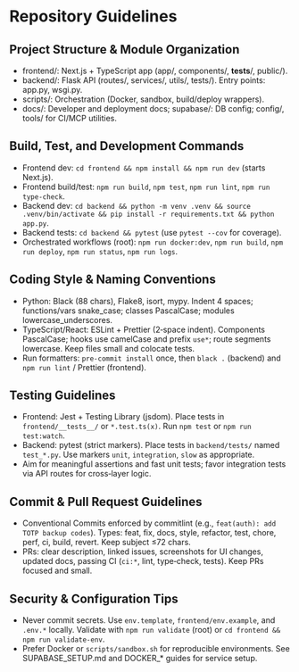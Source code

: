# Repository Guidelines

## Project Structure & Module Organization
- frontend/: Next.js + TypeScript app (app/, components/, __tests__/, public/).
- backend/: Flask API (routes/, services/, utils/, tests/). Entry points: app.py, wsgi.py.
- scripts/: Orchestration (Docker, sandbox, build/deploy wrappers).
- docs/: Developer and deployment docs; supabase/: DB config; config/, tools/ for CI/MCP utilities.

## Build, Test, and Development Commands
- Frontend dev: `cd frontend && npm install && npm run dev` (starts Next.js).
- Frontend build/test: `npm run build`, `npm test`, `npm run lint`, `npm run type-check`.
- Backend dev: `cd backend && python -m venv .venv && source .venv/bin/activate && pip install -r requirements.txt && python app.py`.
- Backend tests: `cd backend && pytest` (use `pytest --cov` for coverage).
- Orchestrated workflows (root): `npm run docker:dev`, `npm run build`, `npm run deploy`, `npm run status`, `npm run logs`.

## Coding Style & Naming Conventions
- Python: Black (88 chars), Flake8, isort, mypy. Indent 4 spaces; functions/vars snake_case; classes PascalCase; modules lowercase_underscores.
- TypeScript/React: ESLint + Prettier (2‑space indent). Components PascalCase; hooks use camelCase and prefix `use*`; route segments lowercase. Keep files small and colocate tests.
- Run formatters: `pre-commit install` once, then `black .` (backend) and `npm run lint` / Prettier (frontend).

## Testing Guidelines
- Frontend: Jest + Testing Library (jsdom). Place tests in `frontend/__tests__/` or `*.test.ts(x)`. Run `npm test` or `npm run test:watch`.
- Backend: pytest (strict markers). Place tests in `backend/tests/` named `test_*.py`. Use markers `unit`, `integration`, `slow` as appropriate.
- Aim for meaningful assertions and fast unit tests; favor integration tests via API routes for cross‑layer logic.

## Commit & Pull Request Guidelines
- Conventional Commits enforced by commitlint (e.g., `feat(auth): add TOTP backup codes`). Types: feat, fix, docs, style, refactor, test, chore, perf, ci, build, revert. Keep subject ≤72 chars.
- PRs: clear description, linked issues, screenshots for UI changes, updated docs, passing CI (`ci:*`, lint, type‑check, tests). Keep PRs focused and small.

## Security & Configuration Tips
- Never commit secrets. Use `env.template`, `frontend/env.example`, and `.env.*` locally. Validate with `npm run validate` (root) or `cd frontend && npm run validate-env`.
- Prefer Docker or `scripts/sandbox.sh` for reproducible environments. See SUPABASE_SETUP.md and DOCKER_* guides for service setup.

